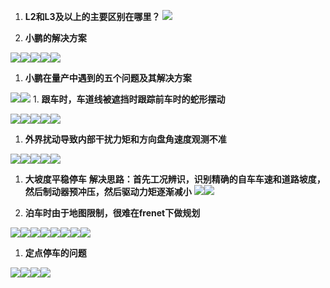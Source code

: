 1. **L2和L3及以上的主要区别在哪里？**
![](images/小鹏在L2辅助驾驶中遇到的五个问题及其解决思路_image_1.png)

1. **小鹏的解决方案**

![](images/小鹏在L2辅助驾驶中遇到的五个问题及其解决思路_image_2.png)![](images/小鹏在L2辅助驾驶中遇到的五个问题及其解决思路_image_3.png)![](images/小鹏在L2辅助驾驶中遇到的五个问题及其解决思路_image_4.png)![](images/小鹏在L2辅助驾驶中遇到的五个问题及其解决思路_image_5.png)![](images/小鹏在L2辅助驾驶中遇到的五个问题及其解决思路_image_6.png)

1. **小鹏在量产中遇到的五个问题及其解决方案**

![](images/小鹏在L2辅助驾驶中遇到的五个问题及其解决思路_image_7.png)![](images/小鹏在L2辅助驾驶中遇到的五个问题及其解决思路_image_8.png)
    1. **跟车时，车道线被遮挡时跟踪前车时的蛇形摆动**

![](images/小鹏在L2辅助驾驶中遇到的五个问题及其解决思路_image_9.png)![](images/小鹏在L2辅助驾驶中遇到的五个问题及其解决思路_image_10.png)![](images/小鹏在L2辅助驾驶中遇到的五个问题及其解决思路_image_11.png)![](images/小鹏在L2辅助驾驶中遇到的五个问题及其解决思路_image_12.png)![](images/小鹏在L2辅助驾驶中遇到的五个问题及其解决思路_image_13.png)

1. **外界扰动导致内部干扰力矩和方向盘角速度观测不准**

![](images/小鹏在L2辅助驾驶中遇到的五个问题及其解决思路_image_14.png)![](images/小鹏在L2辅助驾驶中遇到的五个问题及其解决思路_image_15.png)![](images/小鹏在L2辅助驾驶中遇到的五个问题及其解决思路_image_16.png)![](images/小鹏在L2辅助驾驶中遇到的五个问题及其解决思路_image_17.png)![](images/小鹏在L2辅助驾驶中遇到的五个问题及其解决思路_image_18.png)

1. **大坡度平稳停车**
**解决思路：首先工况辨识，识别精确的自车车速和道路坡度，然后制动器预冲压，然后驱动力矩逐渐减小**
![](images/小鹏在L2辅助驾驶中遇到的五个问题及其解决思路_image_19.png)![](images/小鹏在L2辅助驾驶中遇到的五个问题及其解决思路_image_20.png)

1. **泊车时由于地图限制，很难在frenet下做规划**

![](images/小鹏在L2辅助驾驶中遇到的五个问题及其解决思路_image_21.png)![](images/小鹏在L2辅助驾驶中遇到的五个问题及其解决思路_image_22.png)![](images/小鹏在L2辅助驾驶中遇到的五个问题及其解决思路_image_23.png)![](images/小鹏在L2辅助驾驶中遇到的五个问题及其解决思路_image_24.png)![](images/小鹏在L2辅助驾驶中遇到的五个问题及其解决思路_image_25.png)![](images/小鹏在L2辅助驾驶中遇到的五个问题及其解决思路_image_26.png)![](images/小鹏在L2辅助驾驶中遇到的五个问题及其解决思路_image_27.png)![](images/小鹏在L2辅助驾驶中遇到的五个问题及其解决思路_image_28.png)

1. **定点停车的问题**

![](images/小鹏在L2辅助驾驶中遇到的五个问题及其解决思路_image_29.png)![](images/小鹏在L2辅助驾驶中遇到的五个问题及其解决思路_image_30.png)![](images/小鹏在L2辅助驾驶中遇到的五个问题及其解决思路_image_31.png)![](images/小鹏在L2辅助驾驶中遇到的五个问题及其解决思路_image_32.png)